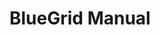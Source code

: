 # BlueGrid Manual

[//]: # (For full documentation visit [mkdocs.org]&#40;https://www.mkdocs.org&#41;.)

[//]: # ()
[//]: # ()
[//]: # (## Create a project)

[//]: # ()
[//]: # (    mkdocs.yml    # The configuration file.)

[//]: # (    docs/pages/)

[//]: # (        index.md  # The documentation homepage.)

[//]: # (        ...       # Other markdown pages, images and other files.)
